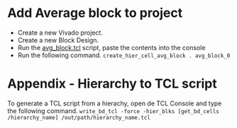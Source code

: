 # Add Average block to project
* Create a new Vivado project.
* Create a new Block Design.
* Run the [avg_block.tcl](https://github.com/operezcham90/zncc-pl) script, paste the contents into the console
* Run the following command.
```create_hier_cell_avg_block . avg_block_0```

# Appendix - Hierarchy to TCL script
To generate a TCL script from a hierachy, open de TCL Console and type the following command.
```write_bd_tcl -force -hier_blks [get_bd_cells /hierarchy_name] /out/path/hierarchy_name.tcl```
